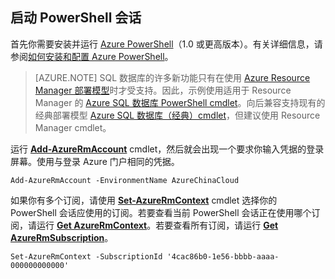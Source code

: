 
## 启动 PowerShell 会话

首先你需要安装并运行 [Azure PowerShell](https://msdn.microsoft.com/zh-cn/library/mt619274.aspx)（1.0 或更高版本）。有关详细信息，请参阅[如何安装和配置 Azure PowerShell](/documentation/articles/powershell-install-configure)。


>[AZURE.NOTE] SQL 数据库的许多新功能只有在使用 [Azure Resource Manager 部署模型](/documentation/articles/resource-group-overview)时才受支持。因此，示例使用适用于 Resource Manager 的 [Azure SQL 数据库 PowerShell cmdlet](https://msdn.microsoft.com/zh-cn/library/azure/mt574084.aspx)。向后兼容支持现有的经典部署模型 [Azure SQL 数据库（经典）cmdlet](https://msdn.microsoft.com/zh-cn/library/azure/dn546723.aspx)，但建议使用 Resource Manager cmdlet。


运行 [**Add-AzureRmAccount**](https://msdn.microsoft.com/zh-cn/library/mt619267.aspx) cmdlet，然后就会出现一个要求你输入凭据的登录屏幕。使用与登录 Azure 门户相同的凭据。

	Add-AzureRmAccount -EnvironmentName AzureChinaCloud

如果你有多个订阅，请使用 [**Set-AzureRmContext**](https://msdn.microsoft.com/zh-cn/library/mt619263.aspx) cmdlet 选择你的 PowerShell 会话应使用的订阅。若要查看当前 PowerShell 会话正在使用哪个订阅，请运行 [**Get AzureRmContext**](https://msdn.microsoft.com/zh-cn/library/mt619265.aspx)。若要查看所有订阅，请运行 [**Get AzureRmSubscription**](https://msdn.microsoft.com/zh-cn/library/mt619284.aspx)。

	Set-AzureRmContext -SubscriptionId '4cac86b0-1e56-bbbb-aaaa-000000000000'


<!---HONumber=Mooncake_0704_2016-->
